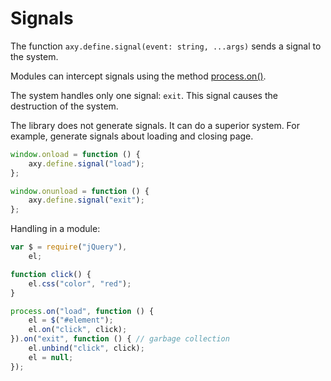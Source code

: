# Signals

The function `axy.define.signal(event: string, ...args)` sends a signal to the system.

Modules can intercept signals using the method [process.on()](process.md).

The system handles only one signal: `exit`.
This signal causes the destruction of the system.

The library does not generate signals.
It can do a superior system.
For example, generate signals about loading and closing page.

```javascript
window.onload = function () {
    axy.define.signal("load");
};

window.onunload = function () {
    axy.define.signal("exit");
};
````

Handling in a module:

```javascript
var $ = require("jQuery"),
    el;

function click() {
    el.css("color", "red");
}

process.on("load", function () {
    el = $("#element");
    el.on("click", click);
}).on("exit", function () { // garbage collection
    el.unbind("click", click);
    el = null;
});
```
